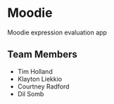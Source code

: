 # Moodie
Moodie expression evaluation app

## Team Members
- Tim Holland
- Klayton Liekkio
- Courtney Radford
- Dil Somb
